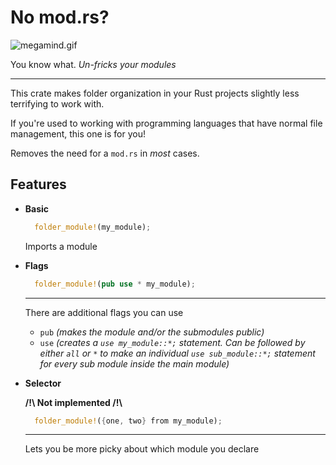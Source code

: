 # No mod.rs?

![megamind.gif](https://media1.tenor.com/m/NeBbYuvg2EsAAAAC/megamind.gif)

You know what. _Un-fricks your modules_

---

This crate makes folder organization in your Rust projects slightly less terrifying to work with.

If you're used to working with programming languages that have normal file management, this one is for you!

Removes the need for a `mod.rs` in _most_ cases.

## Features

- **Basic**

  ```rs
    folder_module!(my_module);
  ```

  Imports a module

- **Flags**

  ```rs
    folder_module!(pub use * my_module);
  ```

  ---

  There are additional flags you can use
  - `pub` _(makes the module and/or the submodules public)_
  - `use` _(creates a `use my_module::*;` statement. Can be followed by either `all` or `*` to make an individual `use sub_module::*;` statement for every sub module inside the main module)_

- **Selector**

  **/!\ Not implemented /!\\**

  ```rs
    folder_module!({one, two} from my_module);
  ```

  ---

  Lets you be more picky about which module you declare
